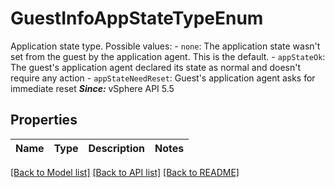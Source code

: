 # GuestInfoAppStateTypeEnum

Application state type.  Possible values: - `none`: The application state wasn't set from the guest by the application agent.      This is the default. - `appStateOk`: The guest's application agent declared its state as normal and doesn't   require any action - `appStateNeedReset`: Guest's application agent asks for immediate reset    ***Since:*** vSphere API 5.5 

## Properties
Name | Type | Description | Notes
------------ | ------------- | ------------- | -------------

[[Back to Model list]](../README.md#documentation-for-models) [[Back to API list]](../README.md#documentation-for-api-endpoints) [[Back to README]](../README.md)


